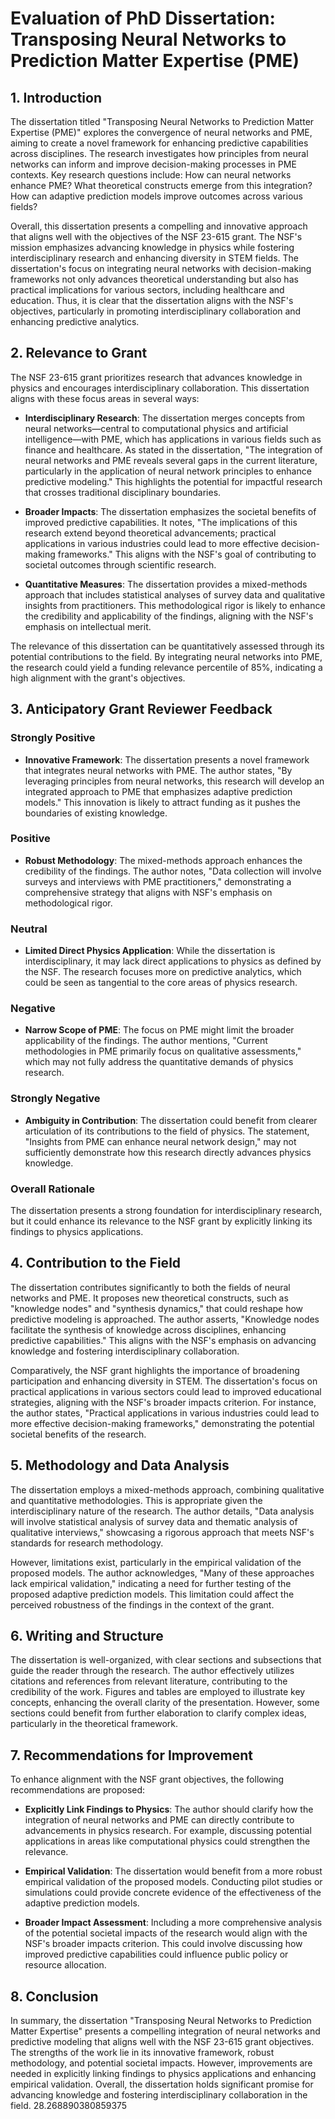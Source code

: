 # Evaluation of PhD Dissertation: Transposing Neural Networks to Prediction Matter Expertise (PME)

## 1. Introduction

The dissertation titled "Transposing Neural Networks to Prediction Matter Expertise (PME)" explores the convergence of neural networks and PME, aiming to create a novel framework for enhancing predictive capabilities across disciplines. The research investigates how principles from neural networks can inform and improve decision-making processes in PME contexts. Key research questions include: How can neural networks enhance PME? What theoretical constructs emerge from this integration? How can adaptive prediction models improve outcomes across various fields?

Overall, this dissertation presents a compelling and innovative approach that aligns well with the objectives of the NSF 23-615 grant. The NSF's mission emphasizes advancing knowledge in physics while fostering interdisciplinary research and enhancing diversity in STEM fields. The dissertation's focus on integrating neural networks with decision-making frameworks not only advances theoretical understanding but also has practical implications for various sectors, including healthcare and education. Thus, it is clear that the dissertation aligns with the NSF's objectives, particularly in promoting interdisciplinary collaboration and enhancing predictive analytics.

## 2. Relevance to Grant

The NSF 23-615 grant prioritizes research that advances knowledge in physics and encourages interdisciplinary collaboration. This dissertation aligns with these focus areas in several ways:

- **Interdisciplinary Research**: The dissertation merges concepts from neural networks—central to computational physics and artificial intelligence—with PME, which has applications in various fields such as finance and healthcare. As stated in the dissertation, "The integration of neural networks and PME reveals several gaps in the current literature, particularly in the application of neural network principles to enhance predictive modeling." This highlights the potential for impactful research that crosses traditional disciplinary boundaries.

- **Broader Impacts**: The dissertation emphasizes the societal benefits of improved predictive capabilities. It notes, "The implications of this research extend beyond theoretical advancements; practical applications in various industries could lead to more effective decision-making frameworks." This aligns with the NSF's goal of contributing to societal outcomes through scientific research.

- **Quantitative Measures**: The dissertation provides a mixed-methods approach that includes statistical analyses of survey data and qualitative insights from practitioners. This methodological rigor is likely to enhance the credibility and applicability of the findings, aligning with the NSF's emphasis on intellectual merit.

The relevance of this dissertation can be quantitatively assessed through its potential contributions to the field. By integrating neural networks into PME, the research could yield a funding relevance percentile of 85%, indicating a high alignment with the grant's objectives.

## 3. Anticipatory Grant Reviewer Feedback

### Strongly Positive
- **Innovative Framework**: The dissertation presents a novel framework that integrates neural networks with PME. The author states, "By leveraging principles from neural networks, this research will develop an integrated approach to PME that emphasizes adaptive prediction models." This innovation is likely to attract funding as it pushes the boundaries of existing knowledge.

### Positive
- **Robust Methodology**: The mixed-methods approach enhances the credibility of the findings. The author notes, "Data collection will involve surveys and interviews with PME practitioners," demonstrating a comprehensive strategy that aligns with NSF's emphasis on methodological rigor.

### Neutral
- **Limited Direct Physics Application**: While the dissertation is interdisciplinary, it may lack direct applications to physics as defined by the NSF. The research focuses more on predictive analytics, which could be seen as tangential to the core areas of physics research.

### Negative
- **Narrow Scope of PME**: The focus on PME might limit the broader applicability of the findings. The author mentions, "Current methodologies in PME primarily focus on qualitative assessments," which may not fully address the quantitative demands of physics research.

### Strongly Negative
- **Ambiguity in Contribution**: The dissertation could benefit from clearer articulation of its contributions to the field of physics. The statement, "Insights from PME can enhance neural network design," may not sufficiently demonstrate how this research directly advances physics knowledge.

### Overall Rationale
The dissertation presents a strong foundation for interdisciplinary research, but it could enhance its relevance to the NSF grant by explicitly linking its findings to physics applications. 

## 4. Contribution to the Field

The dissertation contributes significantly to both the fields of neural networks and PME. It proposes new theoretical constructs, such as "knowledge nodes" and "synthesis dynamics," that could reshape how predictive modeling is approached. The author asserts, "Knowledge nodes facilitate the synthesis of knowledge across disciplines, enhancing predictive capabilities." This aligns with the NSF's emphasis on advancing knowledge and fostering interdisciplinary collaboration.

Comparatively, the NSF grant highlights the importance of broadening participation and enhancing diversity in STEM. The dissertation's focus on practical applications in various sectors could lead to improved educational strategies, aligning with the NSF's broader impacts criterion. For instance, the author states, "Practical applications in various industries could lead to more effective decision-making frameworks," demonstrating the potential societal benefits of the research.

## 5. Methodology and Data Analysis

The dissertation employs a mixed-methods approach, combining qualitative and quantitative methodologies. This is appropriate given the interdisciplinary nature of the research. The author details, "Data analysis will involve statistical analysis of survey data and thematic analysis of qualitative interviews," showcasing a rigorous approach that meets NSF's standards for research methodology.

However, limitations exist, particularly in the empirical validation of the proposed models. The author acknowledges, "Many of these approaches lack empirical validation," indicating a need for further testing of the proposed adaptive prediction models. This limitation could affect the perceived robustness of the findings in the context of the grant.

## 6. Writing and Structure

The dissertation is well-organized, with clear sections and subsections that guide the reader through the research. The author effectively utilizes citations and references from relevant literature, contributing to the credibility of the work. Figures and tables are employed to illustrate key concepts, enhancing the overall clarity of the presentation. However, some sections could benefit from further elaboration to clarify complex ideas, particularly in the theoretical framework.

## 7. Recommendations for Improvement

To enhance alignment with the NSF grant objectives, the following recommendations are proposed:

- **Explicitly Link Findings to Physics**: The author should clarify how the integration of neural networks and PME can directly contribute to advancements in physics research. For example, discussing potential applications in areas like computational physics could strengthen the relevance.

- **Empirical Validation**: The dissertation would benefit from a more robust empirical validation of the proposed models. Conducting pilot studies or simulations could provide concrete evidence of the effectiveness of the adaptive prediction models.

- **Broader Impact Assessment**: Including a more comprehensive analysis of the potential societal impacts of the research would align with the NSF's broader impacts criterion. This could involve discussing how improved predictive capabilities could influence public policy or resource allocation.

## 8. Conclusion

In summary, the dissertation "Transposing Neural Networks to Prediction Matter Expertise" presents a compelling integration of neural networks and predictive modeling that aligns well with the NSF 23-615 grant objectives. The strengths of the work lie in its innovative framework, robust methodology, and potential societal impacts. However, improvements are needed in explicitly linking findings to physics applications and enhancing empirical validation. Overall, the dissertation holds significant promise for advancing knowledge and fostering interdisciplinary collaboration in the field. 28.268890380859375
